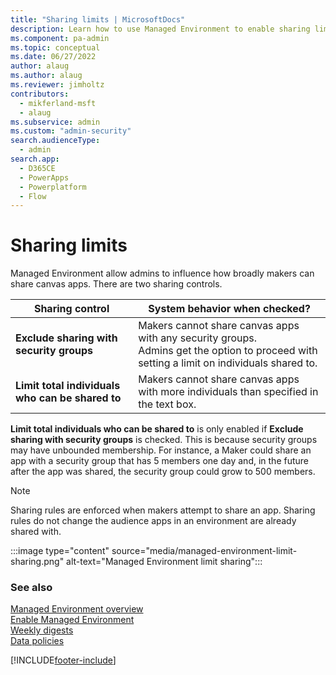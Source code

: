 ```yaml
---
title: "Sharing limits | MicrosoftDocs"
description: Learn how to use Managed Environment to enable sharing limits.
ms.component: pa-admin
ms.topic: conceptual
ms.date: 06/27/2022
author: alaug 
ms.author: alaug
ms.reviewer: jimholtz
contributors:
  - mikferland-msft
  - alaug 
ms.subservice: admin
ms.custom: "admin-security"
search.audienceType: 
  - admin
search.app:
  - D365CE
  - PowerApps
  - Powerplatform
  - Flow
---
```

# Sharing limits 

Managed Environment allow admins to influence how broadly makers can share canvas apps. There are two sharing controls.  

|Sharing control   |System behavior when checked?   |
|---------|---------|
|**Exclude sharing with security groups**      | Makers cannot share canvas apps with any security groups. <br />Admins get the option to proceed with setting a limit on  individuals shared to.          |
|**Limit total individuals who can be shared to**     |  Makers cannot share canvas apps with more individuals than specified in the text box.        |

**Limit total individuals who can be shared to** is only enabled if **Exclude sharing with security groups** is checked. This is because security groups may have unbounded membership. For instance, a Maker could share an app with a security group that has 5 members one day and, in the future after the app was shared, the security group could grow to 500 members.  

> [!NOTE]
> Sharing rules are enforced when makers attempt to share an app. Sharing rules do not change the audience apps in an environment are already shared with.  

:::image type="content" source="media/managed-environment-limit-sharing.png" alt-text="Managed Environment limit sharing":::


### See also  
[Managed Environment overview](managed-environment-overview.md) <br />
[Enable Managed Environment](managed-environment-enable.md) <br />
[Weekly digests](managed-environment-weekly-digests.md) <br />
[Data policies](managed-environment-data-policies.md)




[!INCLUDE[footer-include](../includes/footer-banner.md)]

